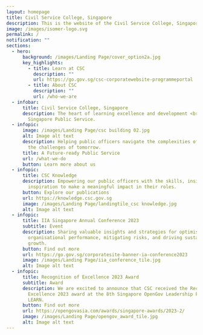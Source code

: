 ```yaml
---
layout: homepage
title: Civil Service College, Singapore
description: This is the website of the Civil Service College, Singapore.
image: /images/isomer-logo.svg
permalink: /
notification: ""
sections:
  - hero:
      background: /images/Landing Page/cover_option2a.jpg
      key_highlights:
        - title: Learn at CSC
          description: ""
          url: https://go.gov.sg/csc-corporatewebsite-programmeportal
        - title: About CSC
          description: ""
          url: /who-we-are
  - infobar:
      title: Civil Service College, Singapore
      description: The heart of learning excellence and development <br> for the
        Singapore Public Service.
  - infopic:
      image: /images/Landing Page/csc building 02.jpg
      alt: Image alt text
      description: Helping public officers navigate the complexities of today and face
        the challenges of tomorrow.
      title: A Future-ready Public Service
      url: /what-we-do
      button: Learn more about us
  - infopic:
      title: CSC Knowledge
      description: Empowering our public officers with the skills, insights and
        inspiration to make a meaningful impact in their roles.
      button: Explore our publications
      url: https://knowledge.csc.gov.sg
      image: /images/Landing Page/landingtile_csc knowledge.jpg
      alt: Image alt text
  - infopic:
      title: IIA Singapore Annual Conference 2023
      subtitle: Event
      description: Sharing valuable insights and strategies for optimising
        organisational performance, mitigating risks, and driving sustainable
        growth.
      button: Find out more
      url: https://go.gov.sg/corporatesite-banner-ia-conference2023
      image: /images/Landing Page/iia_conference_tile.jpg
      alt: Image alt text
  - infopic:
      title: Recognition of Excellence 2023 Award
      subtitle: Award
      description: We are excited to announce that CSC received the Recognition of
        Excellence 2023 award at the 8th Singapore OpenGov Leadership Forum for
        LEARN.
      button: Find out more
      url: https://opengovasia.com/awards/singapore-awards/2023-2/
      image: /images/Landing Page/opengov_award_tile.jpg
      alt: Image alt text
---
```

